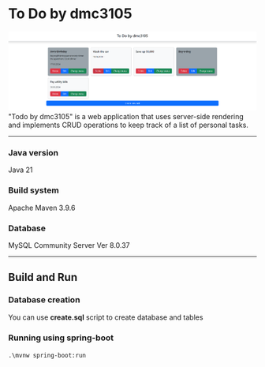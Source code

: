 # To Do by dmc3105
![image info](./screenshot.png)
"Todo by dmc3105" is a web application that uses server-side rendering and implements CRUD operations to keep track of a list of personal tasks.
***
### Java version
Java 21
### Build system
Apache Maven 3.9.6
### Database
MySQL Community Server Ver 8.0.37
***
## Build and Run

### Database creation
You can use **create.sql** script to create database and tables
### Running using spring-boot
``
.\mvnw spring-boot:run
``